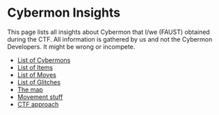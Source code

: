 # Cybermon Insights

This page lists all insights about Cybermon that I/we (FAUST) obtained during the CTF.
All information is gathered by us and not the Cybermon Developers. It might be wrong or incompete.

- [List of Cybermons](/cybermons)
- [List of Items](/items)
- [List of Moves](/moves)
- [List of Glitches](/glitch)
- [The map](/map)
- [Movement stuff](/movement)
- [CTF approach](/faust)
